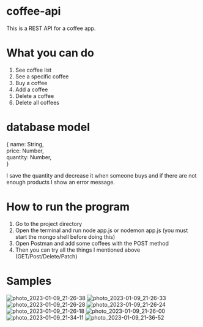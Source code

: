 # coffee-api
This is a REST API for a coffee app.

# What you can do
1. See coffee list
2. See a specific coffee
3. Buy a coffee
4. Add a coffee
5. Delete a coffee
6. Delete all coffees

# database model
{
    name: String,<br>
    price: Number,<br>
    quantity: Number,<br>
}

I save the quantity and decrease it when someone buys and if there are not enough products I show an error message.

# How to run the program
1. Go to the project directory
2. Open the terminal and run node app.js or nodemon app.js (you must start the mongo shell before doing this)
3. Open Postman and add some coffees with the POST method
4. Then you can try all the things I mentioned above (GET/Post/Delete/Patch)

# Samples
![photo_2023-01-09_21-26-38](https://user-images.githubusercontent.com/48578445/211351537-5708d413-351f-4049-b02d-d7f5a8af1bb8.jpg)
![photo_2023-01-09_21-26-33](https://user-images.githubusercontent.com/48578445/211351553-fe5f019e-2bb1-455e-8b70-d289f0f50f9d.jpg)
![photo_2023-01-09_21-26-28](https://user-images.githubusercontent.com/48578445/211351560-c0bc7e6c-7388-4c33-b130-a6cc570e5b26.jpg)
![photo_2023-01-09_21-26-24](https://user-images.githubusercontent.com/48578445/211351571-052d6cff-72ac-45b6-afaf-adae5eb9af7d.jpg)
![photo_2023-01-09_21-26-18](https://user-images.githubusercontent.com/48578445/211351584-e95e30d6-d260-4057-a389-bda8ecd1856f.jpg)
![photo_2023-01-09_21-26-00](https://user-images.githubusercontent.com/48578445/211351589-dc567a82-f9c1-4c32-9378-4c5e64734707.jpg)
![photo_2023-01-09_21-34-11](https://user-images.githubusercontent.com/48578445/211353077-c61b25c8-a936-49fb-90de-9a1704a74598.jpg)
![photo_2023-01-09_21-36-52](https://user-images.githubusercontent.com/48578445/211353754-2c416f0e-658d-4761-8da4-76d4afd96828.jpg)
